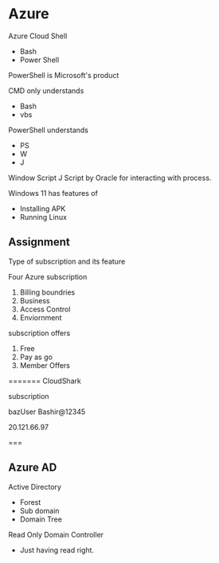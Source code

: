 # Azure 

Azure Cloud Shell
- Bash
- Power Shell

PowerShell is Microsoft's product

CMD only understands 
- Bash
- vbs

PowerShell understands 
- PS
- W
- J




Window Script 
J Script by Oracle for interacting with process.



Windows 11 has features of 
- Installing APK
- Running Linux



## Assignment 

Type of subscription and its feature 

Four Azure subscription
1. Billing boundries
2. Business
3. Access Control
4. Enviornment

subscription offers
1. Free 
2. Pay as go
3. Member Offers 



=======
CloudShark

subscription

bazUser
Bashir@12345

20.121.66.97

===


## Azure AD 

Active Directory
- Forest
- Sub domain 
- Domain Tree

Read Only Domain Controller 
- Just having read right.